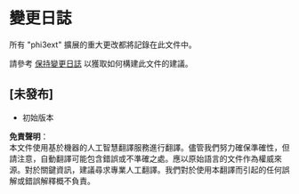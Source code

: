 # 變更日誌

所有 "phi3ext" 擴展的重大更改都將記錄在此文件中。

請參考 [保持變更日誌](http://keepachangelog.com/) 以獲取如何構建此文件的建議。

## [未發布]

- 初始版本

**免責聲明**：  
本文件使用基於機器的人工智慧翻譯服務進行翻譯。儘管我們努力確保準確性，但請注意，自動翻譯可能包含錯誤或不準確之處。應以原始語言的文件作為權威來源。對於關鍵資訊，建議尋求專業人工翻譯。我們對於使用本翻譯而引起的任何誤解或錯誤解釋概不負責。